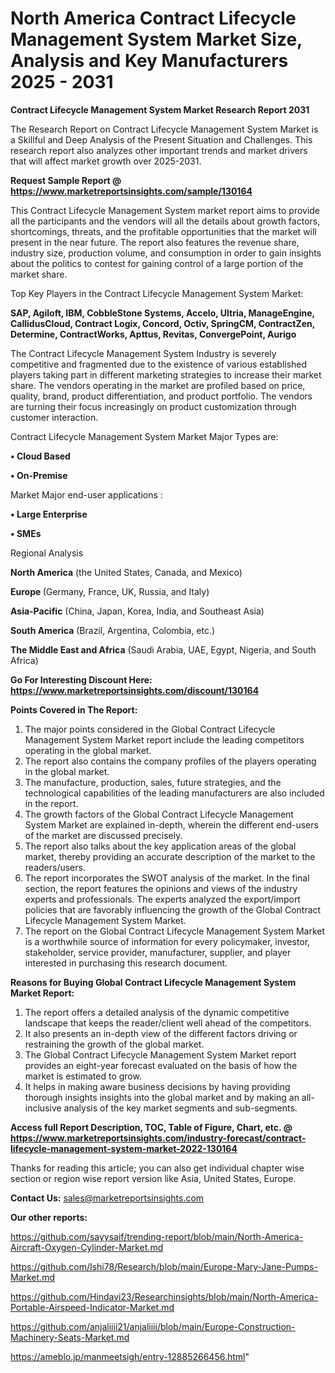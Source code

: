 # North America Contract Lifecycle Management System Market Size, Analysis and Key Manufacturers 2025 - 2031

<strong>Contract Lifecycle Management System Market Research Report 2031</strong>

The Research Report on Contract Lifecycle Management System Market is a Skillful and Deep Analysis of the Present Situation and Challenges. This research report also analyzes other important trends and market drivers that will affect market growth over 2025-2031.

<strong>Request Sample Report @ <a href=https://www.marketreportsinsights.com/sample/130164>https://www.marketreportsinsights.com/sample/130164</a></strong>

This Contract Lifecycle Management System market report aims to provide all the participants and the vendors will all the details about growth factors, shortcomings, threats, and the profitable opportunities that the market will present in the near future. The report also features the revenue share, industry size, production volume, and consumption in order to gain insights about the politics to contest for gaining control of a large portion of the market share.

Top Key Players in the Contract Lifecycle Management System Market:

<strong>SAP, Agiloft, IBM, CobbleStone Systems, Accelo, Ultria, ManageEngine, CallidusCloud, Contract Logix, Concord, Octiv, SpringCM, ContractZen, Determine, ContractWorks, Apttus, Revitas, ConvergePoint, Aurigo</strong>

The Contract Lifecycle Management System Industry is severely competitive and fragmented due to the existence of various established players taking part in different marketing strategies to increase their market share. The vendors operating in the market are profiled based on price, quality, brand, product differentiation, and product portfolio. The vendors are turning their focus increasingly on product customization through customer interaction.

Contract Lifecycle Management System Market Major Types are:

<strong>• Cloud Based

• On-Premise</strong>

Market Major end-user applications :

<strong>• Large Enterprise

• SMEs</strong>

Regional Analysis

</u><strong><b>North America</b></strong> (the United States, Canada, and Mexico)

<strong><b>Europe </b></strong>(Germany, France, UK, Russia, and Italy)

<strong><b>Asia-Pacific</b></strong> (China, Japan, Korea, India, and Southeast Asia)

<strong><b>South America</b></strong> (Brazil, Argentina, Colombia, etc.)

<strong><b>The Middle East and Africa</b></strong> (Saudi Arabia, UAE, Egypt, Nigeria, and South Africa)

<strong>Go For Interesting Discount Here: <a href=https://www.marketreportsinsights.com/discount/130164>https://www.marketreportsinsights.com/discount/130164</a></strong>

<strong>Points Covered in The Report:</strong>
<ol>
  <li>The major points considered in the Global Contract Lifecycle Management System Market report include the leading competitors operating in the global market.</li>
  <li>The report also contains the company profiles of the players operating in the global market.</li>
  <li>The manufacture, production, sales, future strategies, and the technological capabilities of the leading manufacturers are also included in the report.</li>
  <li>The growth factors of the Global Contract Lifecycle Management System Market are explained in-depth, wherein the different end-users of the market are discussed precisely.</li>
  <li>The report also talks about the key application areas of the global market, thereby providing an accurate description of the market to the readers/users.</li>
  <li>The report incorporates the SWOT analysis of the market. In the final section, the report features the opinions and views of the industry experts and professionals. The experts analyzed the export/import policies that are favorably influencing the growth of the Global Contract Lifecycle Management System Market.</li>
  <li>The report on the Global Contract Lifecycle Management System Market is a worthwhile source of information for every policymaker, investor, stakeholder, service provider, manufacturer, supplier, and player interested in purchasing this research document.</li>
</ol>
<strong>Reasons for Buying Global Contract Lifecycle Management System Market Report:</strong>

<ol>
  <li>The report offers a detailed analysis of the dynamic competitive landscape that keeps the reader/client well ahead of the competitors.</li>
  <li>It also presents an in-depth view of the different factors driving or restraining the growth of the global market.</li>
  <li>The Global Contract Lifecycle Management System Market report provides an eight-year forecast evaluated on the basis of how the market is estimated to grow.</li>
  <li>It helps in making aware business decisions by having providing thorough insights insights into the global market and by making an all-inclusive analysis of the key market segments and sub-segments.</li>
</ol>
<strong>Access full Report Description, TOC, Table of Figure, Chart, etc. @ <a href=https://www.marketreportsinsights.com/industry-forecast/contract-lifecycle-management-system-market-2022-130164>https://www.marketreportsinsights.com/industry-forecast/contract-lifecycle-management-system-market-2022-130164</a></strong>


Thanks for reading this article; you can also get individual chapter wise section or region wise report version like Asia, United States, Europe.

<strong>Contact Us:</strong>
sales@marketreportsinsights.com

<strong>Our other reports:</strong>

<a href=https://github.com/sayysaif/trending-report/blob/main/North-America-Aircraft-Oxygen-Cylinder-Market.md>https://github.com/sayysaif/trending-report/blob/main/North-America-Aircraft-Oxygen-Cylinder-Market.md</a>

<a href=https://github.com/Ishi78/Research/blob/main/Europe-Mary-Jane-Pumps-Market.md>https://github.com/Ishi78/Research/blob/main/Europe-Mary-Jane-Pumps-Market.md</a>

<a href=https://github.com/Hindavi23/Researchinsights/blob/main/North-America-Portable-Airspeed-Indicator-Market.md>https://github.com/Hindavi23/Researchinsights/blob/main/North-America-Portable-Airspeed-Indicator-Market.md</a>

<a href=https://github.com/anjaliiii21/anjaliiii/blob/main/Europe-Construction-Machinery-Seats-Market.md>https://github.com/anjaliiii21/anjaliiii/blob/main/Europe-Construction-Machinery-Seats-Market.md</a>

<a href=https://ameblo.jp/manmeetsigh/entry-12885266456.html>https://ameblo.jp/manmeetsigh/entry-12885266456.html</a>"
